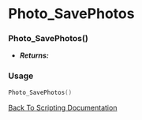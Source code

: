 # Photo_SavePhotos

### Photo_SavePhotos()
- ***Returns:*** 

### Usage

```Lua
Photo_SavePhotos()
```


[Back To Scripting Documentation](../README.md)
